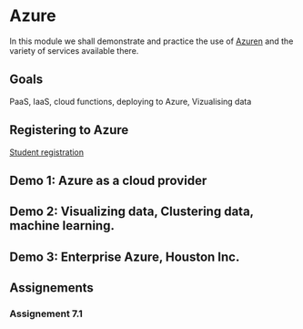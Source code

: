 # Azure

In this module we shall demonstrate and practice the use of [Azuren](https://azure.microsoft.com/) and the variety of services available there.

## Goals

PaaS, IaaS, cloud functions, deploying to Azure, Vizualising data

## Registering to Azure 

[Student registration](https://azure.microsoft.com/en-us/free/students/)

## Demo 1: Azure as a cloud provider

<!--
-Millainen ubuntuserveri voidaan pystyttää.
-Jos deployaisi helsingin kaupungin dataa hakevan sovelluksen Azureen? Voitaisiin näyttää mikropalvelun deployaaminen.
-dokkerointi
-pilvifunktiot
-> Tällä saisi näytettyä mitä on PaaS & IaaS.
-->

## Demo 2: Visualizing data, Clustering data, machine learning.

<!--
https://azure.microsoft.com/en-us/services/machine-learning/
https://docs.microsoft.com/en-us/azure/machine-learning/studio-module-reference/machine-learning-initialize-model-clustering (klusterointimoduuli yleinen)
https://docs.microsoft.com/en-us/azure/machine-learning/studio-module-reference/k-means-clustering (k-means, moduuli)
https://docs.microsoft.com/en-us/azure/machine-learning/studio-module-reference/assign-data-to-clusters (assign new data to clusters, after training)
https://gallery.azure.ai/Experiment/60cf8e46935c4fafbf86f669121a24f0 (yritysten k-means klusterointia wikipediadatan perusteella)
https://docs.microsoft.com/en-us/azure/architecture/example-scenario/ai/movie-recommendations (movie recommendation examples)
https://docs.microsoft.com/en-us/azure/architecture/reference-architectures/ai/real-time-recommendation (build realtime recommendation api with Azure, "the industry way")
-->

<!--
1. Create machine learning studio classic workspace.
1. Näytetään ? kuvakkeen kautta "tour", jossa luodaan malli tulojen ennustamiseen.
1. Create experimentin kautta lähdetään luomaan mallia.
1. Valitaan helsinkiData.csv dataksi
1. (Laiteaan feature hashing mukaan.) -> ei vaikuta tässä
1. Valitaan k-means clustering (kokeillaan säätää sen parametreja, centroids 3 esim ja sitten kohti 8:aa)
1. Valitaan Select columns in Dataset ()
1. Valitaan Train clustering model, johon syötetään sekä k-means clustering että select columns.
1. Valitaan edit metadata, johon syötetään Train clusteringin oikeasta liittymästä tulokset
1. Valitaan edit metadatasta (oikea klikki) -> Result dataset -> Visualize
1. Klikataan name-kolumnia ja valitaan että "compare to assignements".
1. Kun k-means klusteringin centroidien määrää kasvattaa (esim. ensin 3 -> 5 ja sitten 5 -> 7), niin rupeaa löytymään erilaisia teattereita (kolme eri teatteriklusteria, 3:lla kaikki menee samaan), tämän voi havainnollistaa klikkaamalla tag2-kolumnia ja siitä compare to assignements.

1. Tehdään moviedata esimerkki ja siten että vaihdetaan datasetti painotettuun datasettiin livenä ja sitten painotettuun jossa on myös kohinaa. Voidaan ehkä vaihtaa myös clustereiden määrää johonkin muuhun kuin ilmiselvään kolmeen ja katsoa miltä clusterointi näyttää.
1. Visualisointi voidaan otaa suoraan Train Clustering modelilta oikealla klikillä, Visualisointi pyrkii laittamaan 2d tasoon eri luokat suhteessa toisiinsa kuten kuvattu täällä https://docs.microsoft.com/en-us/azure/machine-learning/studio-module-reference/k-means-clustering.
1. Jokaisen pisteen assignementti voidaan katsoa edit metadatan tai convert to datasetin visualize -menuitemin kautta.
1. Set up web service
1. Deploy web service
1. Käytetään ensin TEST:in kautta.
1. Sitten voidaan klikata request/response api help -page linkkiä ja katsoa pythonkoodi jolla kutsua apia (api key pitää vaihtaa)
-->

## Demo 3: Enterprise Azure, Houston Inc.

## Assignements

### Assignement 7.1
<!--Pieni laajennus Teemun demoon. Mietitään mikä voisi olla fiksua omana palvelunaan (esim tapahtuman lähellä olevien bussipysäkkien näyttäminen..).
-->

